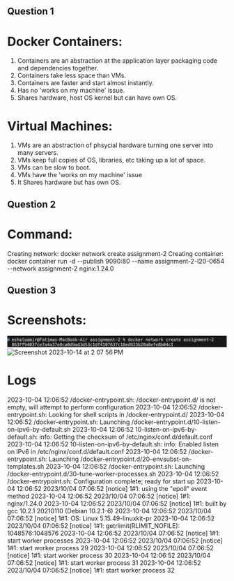 ## Question 1
# Docker Containers:

1. Containers are an abstraction at the application layer packaging code and dependencies together.
2. Containers take less space than VMs.
3. Containers are faster and start almost instantly. 
4. Has no 'works on my machine' issue. 
5. Shares hardware, host OS kernel but can have own OS. 

# Virtual Machines: 

1. VMs are an abstraction of phsycial hardware turning one server into many servers. 
2. VMs keep full copies of OS, libraries, etc taking up a lot of space.
3. VMs can be slow to boot. 
4. VMs have the 'works on my machine' issue
5. It Shares hardware but has own OS.

## Question 2
# Command: 
Creating network: docker network create assignment-2
Creating container: docker container run -d --publish 9090:80 --name assignment-2-I20-0654 --network assignment-2 nginx:1.24.0

## Question 3
# Screenshots: 

![1](<Screenshot 2023-10-04 at 12.08.51 PM.png>) 
<img width="919" alt="Screenshot 2023-10-14 at 2 07 56 PM" src="https://github.com/fatima-aamir/first-contributions/assets/108588610/1db4c87a-72b9-4fb4-a817-8b0ac7d546b3">



# Logs
2023-10-04 12:06:52 /docker-entrypoint.sh: /docker-entrypoint.d/ is not empty, will attempt to perform configuration
2023-10-04 12:06:52 /docker-entrypoint.sh: Looking for shell scripts in /docker-entrypoint.d/
2023-10-04 12:06:52 /docker-entrypoint.sh: Launching /docker-entrypoint.d/10-listen-on-ipv6-by-default.sh
2023-10-04 12:06:52 10-listen-on-ipv6-by-default.sh: info: Getting the checksum of /etc/nginx/conf.d/default.conf
2023-10-04 12:06:52 10-listen-on-ipv6-by-default.sh: info: Enabled listen on IPv6 in /etc/nginx/conf.d/default.conf
2023-10-04 12:06:52 /docker-entrypoint.sh: Launching /docker-entrypoint.d/20-envsubst-on-templates.sh
2023-10-04 12:06:52 /docker-entrypoint.sh: Launching /docker-entrypoint.d/30-tune-worker-processes.sh
2023-10-04 12:06:52 /docker-entrypoint.sh: Configuration complete; ready for start up
2023-10-04 12:06:52 2023/10/04 07:06:52 [notice] 1#1: using the "epoll" event method
2023-10-04 12:06:52 2023/10/04 07:06:52 [notice] 1#1: nginx/1.24.0
2023-10-04 12:06:52 2023/10/04 07:06:52 [notice] 1#1: built by gcc 10.2.1 20210110 (Debian 10.2.1-6) 
2023-10-04 12:06:52 2023/10/04 07:06:52 [notice] 1#1: OS: Linux 5.15.49-linuxkit-pr
2023-10-04 12:06:52 2023/10/04 07:06:52 [notice] 1#1: getrlimit(RLIMIT_NOFILE): 1048576:1048576
2023-10-04 12:06:52 2023/10/04 07:06:52 [notice] 1#1: start worker processes
2023-10-04 12:06:52 2023/10/04 07:06:52 [notice] 1#1: start worker process 29
2023-10-04 12:06:52 2023/10/04 07:06:52 [notice] 1#1: start worker process 30
2023-10-04 12:06:52 2023/10/04 07:06:52 [notice] 1#1: start worker process 31
2023-10-04 12:06:52 2023/10/04 07:06:52 [notice] 1#1: start worker process 32 
